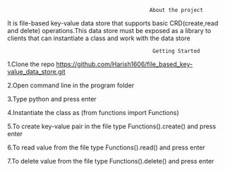                                                  About the project

It is file-based key-value data store that supports basic CRD(create,read and delete) operations.This data store must be exposed as a library to clients that can instantiate a class and work with the data store

                                                  Getting Started

1.Clone the repo 
https://github.com/Harish1606/file_based_key-value_data_store.git

2.Open command line in the program folder

3.Type python and press enter

4.Instantiate the class as (from functions import Functions) 

5.To create key-value pair in the file type Functions().create() and press enter 

6.To read value from the file type Functions().read() and press enter

7.To delete value from the file type Functions().delete() and press enter 




